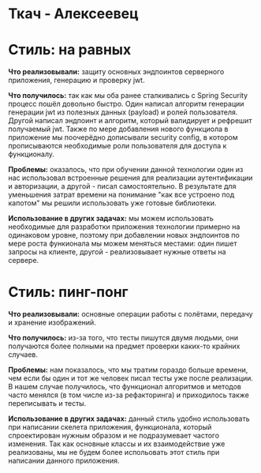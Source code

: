 # Ткач - Алексеевец

# Стиль: на равных

**Что реализовывали:** защиту основных эндпоинтов серверного приложения, генерацию и проверку jwt.

**Что получилось:** так как мы оба ранее сталкивались с Spring Security процесс пошёл довольно быстро. Один написал алгоритм генерации генерации jwt из полезных данных (payload) и ролей пользователя. 
Другой написал эндпоинт и алгоритм, который валидирует и рефрешит получаемый jwt. Также по мере добавления нового функциола в приложение мы поочерёдно дописывали security config, 
в котором прописываются необходимые роли пользователя для доступа к функционалу.

**Проблемы:** оказалось, что при обучении данной технологии один из нас использовал встроенные решения для реализации аутентификации и авторизации, а другой - писал самостоятельно. В результате для уменьшения затрат времени на понимание
"как все устроено под капотом" мы решили использовать уже готовые библиотеки.

**Использование в других задачах:** мы можем использовать необходимые для разработки приложения технологии примерно на одинаковом уровне, поэтому при добавлении новых эндпоинтов по мере роста функионала мы можем меняться местами:
один пишет запросы на клиенте, другой - реализовывает нужные ответы на сервере.

# Стиль: пинг-понг

**Что реализовывали:** основные операции работы с полётами, передачу и хранение изображений.

**Что получилось:** из-за того, что тесты пишутся двумя людьми, они получаются более полными на предмет проверки каких-то крайних случаев.

**Проблемы:** нам показалось, что мы тратим гораздо больше времени, чем если бы один и тот же человек писал тесты уже после реализации. В нашем случае получилось, что функционал алгоритмов и методов часто менялся (в том числе из-за рефакторинга) и
приходилось также переписывать и тесты.

**Использование в других задачах:** данный стиль удобно использовать при написании скелета приложения, функционала, который спроектирован нужным образом и не подразумевает частого изменения. Так как основные классы и их взаимодействие уже
реализованы, мы не будем более испольовать этот стиль при написании данного приложения.
